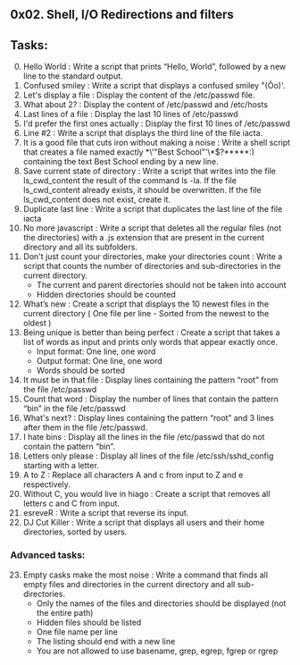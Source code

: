 0x02. Shell, I/O Redirections and filters
----------------------------------------------
## Tasks:
0. Hello World : Write a script that prints “Hello, World”, followed by a new line to the standard output.
1. Confused smiley : Write a script that displays a confused smiley "(Ôo)'.
2. Let's display a file : Display the content of the /etc/passwd file.
3. What about 2? : Display the content of /etc/passwd and /etc/hosts
4. Last lines of a file : Display the last 10 lines of /etc/passwd
5. I'd prefer the first ones actually : Display the first 10 lines of /etc/passwd
6. Line #2 : Write a script that displays the third line of the file iacta.
7. It is a good file that cuts iron without making a noise : Write a shell script that creates a file named exactly \*\\'"Best School"\'\\*$\?\*\*\*\*\*:) containing the text Best School ending by a new line.
8. Save current state of directory : Write a script that writes into the file ls_cwd_content the result of the command ls -la. If the file ls_cwd_content already exists, it should be overwritten. If the file ls_cwd_content does not exist, create it.
9. Duplicate last line : Write a script that duplicates the last line of the file iacta
10. No more javascript : Write a script that deletes all the regular files (not the directories) with a .js extension that are present in the current directory and all its subfolders.
11. Don't just count your directories, make your directories count : Write a script that counts the number of directories and sub-directories in the current directory.
	* The current and parent directories should not be taken into account
	* Hidden directories should be counted
12. What’s new : Create a script that displays the 10 newest files in the current directory ( One file per line - Sorted from the newest to the oldest )
13. Being unique is better than being perfect : Create a script that takes a list of words as input and prints only words that appear exactly once.
	* Input format: One line, one word
	* Output format: One line, one word
	* Words should be sorted
14. It must be in that file : Display lines containing the pattern “root” from the file /etc/passwd
15. Count that word : Display the number of lines that contain the pattern “bin” in the file /etc/passwd
16. What's next? : Display lines containing the pattern “root” and 3 lines after them in the file /etc/passwd.
17. I hate bins : Display all the lines in the file /etc/passwd that do not contain the pattern “bin”.
18. Letters only please : Display all lines of the file /etc/ssh/sshd_config starting with a letter.
19. A to Z : Replace all characters A and c from input to Z and e respectively.
20. Without C, you would live in hiago : Create a script that removes all letters c and C from input.
21. esreveR : Write a script that reverse its input.
22. DJ Cut Killer : Write a script that displays all users and their home directories, sorted by users.

### Advanced tasks:
23. Empty casks make the most noise : Write a command that finds all empty files and directories in the current directory and all sub-directories.
	* Only the names of the files and directories should be displayed (not the entire path)
	* Hidden files should be listed
	* One file name per line
	* The listing should end with a new line
	* You are not allowed to use basename, grep, egrep, fgrep or rgrep

